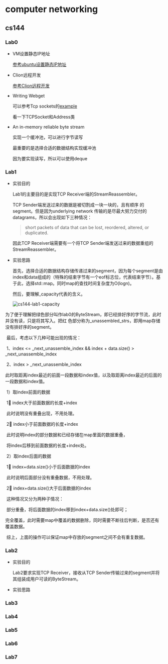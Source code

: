 # computer networking

## cs144

### Lab0

* VM设置静态IP地址

  [参考ubuntu设置静态IP地址](https://www.myfreax.com/how-to-configure-static-ip-address-on-ubuntu-20-04/)	

* Clion远程开发

  [参考Clion远程开发](https://cloud.tencent.com/developer/article/1406250)

  

* Writing Webget

  可以参考Tcp sockets的[example](https://cs144.github.io/doc/lab1/class_t_c_p_socket.html#details)

  看一下TCPSocket和Address类

  

* An in-memory reliable byte stream

  实现一个缓冲池，可以进行字节读写

  最重要的是选择合适的数据结构实现缓冲池

  因为要实现读写，所以可以使用deque

  

### Lab1

- 实验目的

  Lab1的主要目的是实现TCP Receiver端的StreamReassembler。

  TCP Sender端发送过来的数据是被切割成一块一块的，且有顺序	的segment。但是因为underlying network 传输的是尽最大努力交付的datagrams，所以会出现如下三种情况：

  > short packets of data that can be lost, reordered, altered, or duplicated. 

  因此TCP Receiver端需要有一个将TCP Sender端发送过来的数据重组的StreamReassembler。

- 实验思路

  首先，选择合适的数据结构存储传递过来的segment，因为每个segment是由index和data组成的（特殊的结束字节有一个eof标志位，代表结束字节）。基于此，选择std::map。同时map的查找时间复杂度为O(logn)。

  然后，要理解_capacity代表的含义。

  ![cs144-lab1-capacity](/Users/yangqian/study/study-record/cs144-lab1-capacity.png)

​		为了便于理解把绿色部分叫作lab0的ByteStream，即已经排好序的字节流，此时并没有读，只是将其写入。把红		色部分称为_unassembled_strs，即用map存储没有排好序的segment。

​		最后，考虑以下几种可能出现的情况：

​		1、index <=  _next_unassemble_index && index + data.size() > _next_unassemble_index

​		2、index > _next_unassemble_index

​						此时取距离index最近的前面一段数据和index值，以及取距离index最近的后面的一段数据和index值。

​						1）取index前面的数据

​									1⃣️ index大于前面数据的长度+index

​									此时说明没有重叠出现，不用处理。

​									2⃣️ index小于前面数据的长度+index

​									此时说明index的部分数据和已经存储在map里面的数据重叠，

​									将index后移到前面数据的长度+index处。

​			2）取index后面的数据

​									1⃣️ index+data.size()小于后面数据的index

​									此时说明后面部分没有重叠数据，不用处理。

​									2⃣️ index+data.size()大于后面数据的index

​									这种情况又分为两种子情况：

​									部分重叠，将后面数据的index移到index+data.size()处即可；

​									完全覆盖，此时需要map中覆盖的数据删除，同时需要不断往后判断，是否还有覆盖数据。

​	综上，上面的操作可以保证map中存放的segment之间不会有重复数据。

### Lab2

* 实验目的

  Lab2要求实现TCP Receiver，接收从TCP Sender传输过来的segment并将其组装成用户可读的ByteStream。

* 实验思路

### Lab3

### Lab4

### Lab5

### Lab6

### Lab7



